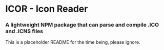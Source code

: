 # ICOR - Icon Reader

### A lightweight NPM package that can parse and compile .ICO and .ICNS files

This is a placeholder README for the time being, please ignore.
